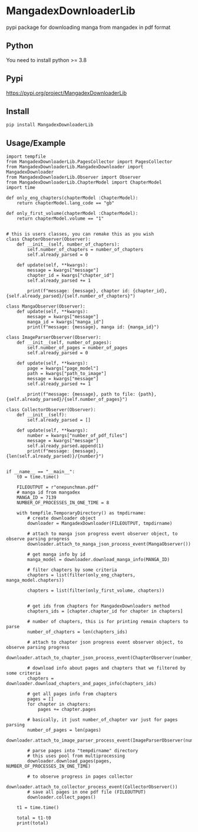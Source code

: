 # MangadexDownloaderLib
pypi package for downloading manga from mangadex in pdf format

## Python
You need to install python >= 3.8

## Pypi
https://pypi.org/project/MangadexDownloaderLib

## Install 
```pip install MangadexDownloaderLib```


## Usage/Example

```
import tempfile
from MangadexDownloaderLib.PagesCollector import PagesCollector
from MangadexDownloaderLib.MangadexDownloader import MangadexDownloader
from MangadexDownloaderLib.Observer import Observer
from MangadexDownloaderLib.ChapterModel import ChapterModel
import time

def only_eng_chapters(chapterModel :ChapterModel):
    return chapterModel.lang_code == "gb"

def only_first_volume(chapterModel :ChapterModel):
    return chapterModel.volume == "1"


# this is users classes, you can remake this as you wish
class ChapterObserver(Observer):
    def __init__(self, number_of_chapters):
        self.number_of_chapters = number_of_chapters
        self.already_parsed = 0

    def update(self, **kwargs):
        message = kwargs["message"]
        chapter_id = kwargs["chapter_id"]
        self.already_parsed += 1

        print(f"message: {message}, chapter id: {chapter_id}, {self.already_parsed}/{self.number_of_chapters}")

class MangaObserver(Observer):
    def update(self, **kwargs):
        message = kwargs["message"]
        manga_id = kwargs["manga_id"]
        print(f"message: {message}, manga id: {manga_id}")

class ImageParserObserver(Observer):
    def __init__(self, number_of_pages):
        self.number_of_pages = number_of_pages
        self.already_parsed = 0

    def update(self, **kwargs):
        page = kwargs["page_model"]
        path = kwargs["path_to_image"]
        message = kwargs["message"]
        self.already_parsed += 1

        print(f"message: {message}, path to file: {path}, {self.already_parsed}/{self.number_of_pages}")

class CollectorObserver(Observer):
    def __init__(self):
        self.already_parsed = []

    def update(self, **kwargs):
        number = kwargs["number_of_pdf_files"] 
        message = kwargs["message"]
        self.already_parsed.append(1)
        print(f"message: {message}, {len(self.already_parsed)}/{number}")


if __name__ == "__main__":
    t0 = time.time()

    FILEOUTPUT = r"onepunchman.pdf"
    # manga id from mangadex
    MANGA_ID = 7139
    NUMBER_OF_PROCESSES_IN_ONE_TIME = 8

    with tempfile.TemporaryDirectory() as tmpdirname:
        # create downloader object
        downloader = MangadexDownloader(FILEOUTPUT, tmpdirname)
        
        # attach to manga json progress event observer object, to observe parsing progress
        downloader.attach_to_manga_json_process_event(MangaObserver())

        # get manga info by id
        manga_model = downloader.download_manga_info(MANGA_ID)
        
        # filter chapters by some criteria 
        chapters = list(filter(only_eng_chapters, manga_model.chapters))

        chapters = list(filter(only_first_volume, chapters))

        
        # get ids from chapters for MangadexDownloaders method
        chapters_ids = [chapter.chapter_id for chapter in chapters]

        # number of chapters, this is for printing remain chapters to parse        
        number_of_chapters = len(chapters_ids)
        
        # attach to chapter json progress event observer object, to observe parsing progress
        downloader.attach_to_chapter_json_process_event(ChapterObserver(number_of_chapters))

        # download info about pages and chapters that we filtered by some criteria
        chapters = downloader.download_chapters_and_pages_info(chapters_ids)

        # get all pages info from chapters
        pages = []
        for chapter in chapters:
            pages += chapter.pages
        
        # basically, it just number_of_chapter var just for pages parsing
        number_of_pages = len(pages)
        downloader.attach_to_image_parser_process_event(ImageParserObserver(number_of_pages))

        # parse pages into "tempdirname" directory
        # this uses pool from multiprocessing
        downloader.download_pages(pages, NUMBER_OF_PROCESSES_IN_ONE_TIME)

        # to observe progress in pages collector 
        downloader.attach_to_collector_process_event(CollectorObserver())
        # save all pages in one pdf file (FILEOUTPUT)
        downloader.collect_pages()

    t1 = time.time()

    total = t1-t0
    print(total)
```
